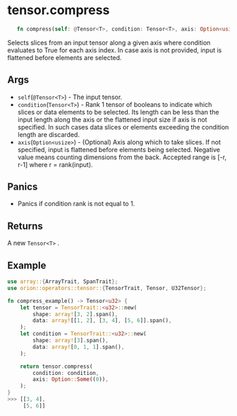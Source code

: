 # tensor.compress

```rust 
   fn compress(self: @Tensor<T>, condition: Tensor<T>, axis: Option<usize>) -> Tensor<T>;
```

Selects slices from an input tensor along a given axis where condition evaluates to True for each axis index. In case axis is not provided, input is flattened before elements are selected.

## Args

* `self`(`@Tensor<T>`) - The input tensor.
* `condition`(`Tensor<T>`) - Rank 1 tensor of booleans to indicate which slices or data elements to be selected. Its length can be less than the input length along the axis or the flattened input size if axis is not specified. In such cases data slices or elements exceeding the condition length are discarded.
* `axis`(`Option<usize>`) - (Optional) Axis along which to take slices. If not specified, input is flattened before elements being selected. Negative value means counting dimensions from the back. Accepted range is [-r, r-1] where r = rank(input).

## Panics

* Panics if condition rank is not equal to 1.

## Returns 

A new `Tensor<T>` .

## Example

```rust
use array::{ArrayTrait, SpanTrait};
use orion::operators::tensor::{TensorTrait, Tensor, U32Tensor};

fn compress_example() -> Tensor<u32> {
    let tensor = TensorTrait::<u32>::new(
        shape: array![3, 2].span(), 
        data: array![[1, 2], [3, 4], [5, 6]].span(), 
    );
    let condition = TensorTrait::<u32>::new(
        shape: array![3].span(), 
        data: array![0, 1, 1].span(), 
    );

    return tensor.compress(
        condition: condition, 
        axis: Option::Some((0)), 
    );
}
>>> [[3, 4],
     [5, 6]]
```
